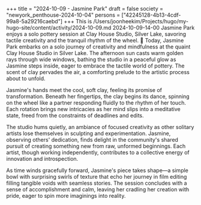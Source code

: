 +++
title = "2024-10-09 - Jasmine Park"
draft = false
society = "newyork_penthouse-2024-10-04"
persons = ["42245128-4b13-4cdf-99a8-5a29216caebd"]
+++
This is /Users/joonheekim/Projects/hugo/my-hugo-site/content/activity/2024-10-09.md
2024-10-09-14-00
Jasmine Park enjoys a solo pottery session at Clay House Studio, Silver Lake, savoring tactile creativity and the tranquil rhythm of the wheel. 🏺
Today, Jasmine Park embarks on a solo journey of creativity and mindfulness at the quaint Clay House Studio in Silver Lake. The afternoon sun casts warm golden rays through wide windows, bathing the studio in a peaceful glow as Jasmine steps inside, eager to embrace the tactile world of pottery. The scent of clay pervades the air, a comforting prelude to the artistic process about to unfold.

Jasmine's hands meet the cool, soft clay, feeling its promise of transformation. Beneath her fingertips, the clay begins its dance, spinning on the wheel like a partner responding fluidly to the rhythm of her touch. Each rotation brings new intricacies as her mind slips into a meditative state, freed from the constraints of deadlines and edits.

The studio hums quietly, an ambiance of focused creativity as other solitary artists lose themselves in sculpting and experimentation. Jasmine, observing others' dedication, finds delight in the community's shared pursuit of creating something new from raw, unformed beginnings. Each artist, though working independently, contributes to a collective energy of innovation and introspection.

As time winds gracefully forward, Jasmine's piece takes shape—a simple bowl with surprising swirls of texture that echo her journey in film editing filling tangible voids with seamless stories. The session concludes with a sense of accomplishment and calm, leaving her cradling her creation with pride, eager to spin more imaginings into reality.
